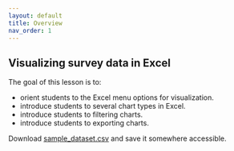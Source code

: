 ```yaml
---
layout: default
title: Overview
nav_order: 1
---
```


## Visualizing survey data in Excel

The goal of this lesson is to:
- orient students to the Excel menu options for visualization.
- introduce students to several chart types in Excel.
- introduce students to filtering charts.
- introduce students to exporting charts. 

 Download <a href="sample_dataset.csv">sample_dataset.csv</a> and save it somewhere accessible.

